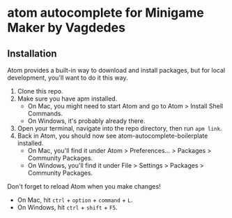 # atom autocomplete for Minigame Maker by Vagdedes

## Installation

Atom provides a built-in way to download and install packages, but for local development, you'll want to do it this way.

1. Clone this repo.
2. Make sure you have apm installed.
    - On Mac, you might need to start Atom and go to Atom &gt; Install Shell Commands.
    - On Windows, it's probably already there.
3. Open your terminal, navigate into the repo directory, then run `apm link`.
4. Back in Atom, you should now see atom-autocomplete-boilerplate installed.
    - On Mac, you'll find it under Atom &gt; Preferences... &gt; Packages &gt; Community Packages.
    - On Windows, you'll find it under File &gt; Settings &gt; Packages &gt; Community Packages.

Don't forget to reload Atom when you make changes!
- On Mac, hit `ctrl` + `option` + `command` + `L`.
- On Windows, hit `ctrl` + `shift` + `F5`.
